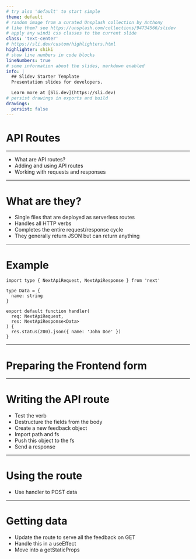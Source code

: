 ```yaml
---
# try also 'default' to start simple
theme: default
# random image from a curated Unsplash collection by Anthony
# like them? see https://unsplash.com/collections/94734566/slidev
# apply any windi css classes to the current slide
class: 'text-center'
# https://sli.dev/custom/highlighters.html
highlighter: shiki
# show line numbers in code blocks
lineNumbers: true
# some information about the slides, markdown enabled
info: |
  ## Slidev Starter Template
  Presentation slides for developers.

  Learn more at [Sli.dev](https://sli.dev)
# persist drawings in exports and build
drawings:
  persist: false
---
```


# API Routes

---

- What are API routes?
- Adding and using API routes
- Working with requests and responses

---

# What are they?

- Single files that are deployed as serverless routes
- Handles all HTTP verbs
- Completes the entire request/response cycle
- They generally return JSON but can return anything

---

# Example

```tsx
import type { NextApiRequest, NextApiResponse } from 'next'

type Data = {
  name: string
}

export default function handler(
  req: NextApiRequest,
  res: NextApiResponse<Data>
) {
  res.status(200).json({ name: 'John Doe' })
}
```

---

# Preparing the Frontend form

---

# Writing the API route

- Test the verb
- Destructure the fields from the body
- Create a new feedback object
- Import path and fs
- Push this object to the fs
- Send a response

---

# Using the route

- Use handler to POST data

---

# Getting data

- Update the route to serve all the feedback on GET
- Handle this in a useEffect
- Move into a getStaticProps

